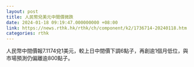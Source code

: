 ```yaml
---
layout: post
title: 人民幣兌美元中間價微跌
date: 2024-01-18 09:19:47.000000000 +08:00
link: https://news.rthk.hk/rthk/ch/component/k2/1736714-20240118.htm
categories: rthk
---
```


人民幣中間價報7.1174兌1美元，較上日中間價下調6點子，再創逾1個月低位，與市場預測仍偏離逾800點子。

